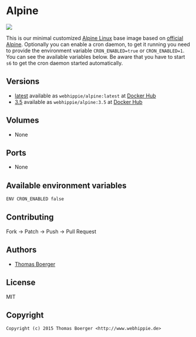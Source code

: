 # Alpine

[![](https://images.microbadger.com/badges/image/webhippie/alpine.svg)](https://microbadger.com/images/webhippie/alpine "Get your own image badge on microbadger.com")

This is our minimal customized [Alpine Linux](http://alpinelinux.org) base image based on [official Alpine](https://registry.hub.docker.com/_/alpine/). Optionally you can enable a cron daemon, to get it running you need to provide the environment variable `CRON_ENABLED=true` or `CRON_ENABLED=1`. You can see the available variables below. Be aware that you have to start `s6` to get the cron daemon started automatically.


## Versions

* [latest](https://github.com/dockhippie/alpine/tree/master) available as ```webhippie/alpine:latest``` at [Docker Hub](https://registry.hub.docker.com/u/webhippie/alpine/)
* [3.5](https://github.com/dockhippie/alpine/tree/3.5) available as ```webhippie/alpine:3.5``` at [Docker Hub](https://registry.hub.docker.com/u/webhippie/alpine/)


## Volumes

* None


## Ports

* None


## Available environment variables

```bash
ENV CRON_ENABLED false
```


## Contributing

Fork -> Patch -> Push -> Pull Request


## Authors

* [Thomas Boerger](https://github.com/tboerger)


## License

MIT


## Copyright

```
Copyright (c) 2015 Thomas Boerger <http://www.webhippie.de>
```
